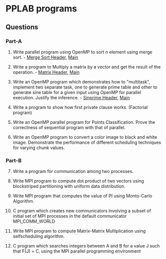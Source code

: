 # PPLAB programs 

## Questions

### Part-A

1. Write parallel program using OpenMP to sort n element using merge sort. - [Merge Sort Header](merge_sort.h), [Main](merge_sort.c)

2. Write a program to Multiply a matrix by a vector and get the result of the operation. - [Matrix Header](matrix.h), [Main](matrix.c)

3. Write an OpenMP program which demonstrates how to "multitask",
implement two separate task, one to generate prime table and other to
generate sine table for a given input using OpenMP for parallel execution.
Justify the inference. - [Sinprime Header](sinprime.h), [Main](sinprime.c)

4. Write a program to show how first private clause works. (Factorial program)

5. Write an OpenMP parallel program for Points Classification. Prove the
correctness of sequential program with that of parallel.

6. Write an OpenMP program to convert a color image to black and white
image. Demonstrate the performance of different scheduling techniques for
varying chunk values.

### Part-B

7. Write a program for communication among two processes.

8. Write MPI program to compute dot product of two vectors using blockstriped 
partitioning with uniform data distribution.

9. Write MPI program that computes the value of PI using Monto-Carlo
Algorithm.

10. C program which creates new communicators involving a subset of initial set
of MPI processes in the default communicator MPI_COMM_WORLD

11. Write MPI program to compute Matrix-Matrix Multiplication using selfscheduling algorithm.

12. C program which searches integers between A and B for a value J such that
F(J) = C, using the MPI parallel programming environment
